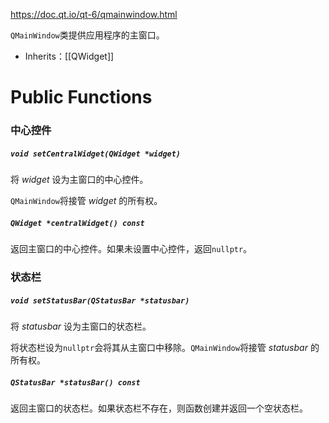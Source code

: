 https://doc.qt.io/qt-6/qmainwindow.html

`QMainWindow`类提供应用程序的主窗口。

- Inherits：[[QWidget]]

# Public Functions

### 中心控件

##### `void setCentralWidget(QWidget *widget)`

将 *widget* 设为主窗口的中心控件。

`QMainWindow`将接管 *widget* 的所有权。

##### `QWidget *centralWidget() const`

返回主窗口的中心控件。如果未设置中心控件，返回`nullptr`。

### 状态栏

##### `void setStatusBar(QStatusBar *statusbar)`

将 *statusbar* 设为主窗口的状态栏。

将状态栏设为`nullptr`会将其从主窗口中移除。`QMainWindow`将接管 *statusbar* 的所有权。

##### `QStatusBar *statusBar() const`

返回主窗口的状态栏。如果状态栏不存在，则函数创建并返回一个空状态栏。

